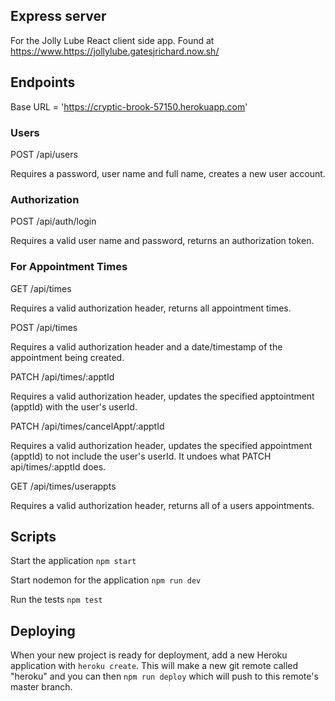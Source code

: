 ## Express server
For the Jolly Lube React client side app. Found at https://www.https://jollylube.gatesjrichard.now.sh/

## Endpoints

Base URL = 'https://cryptic-brook-57150.herokuapp.com'

### Users

POST /api/users

Requires a password, user name and full name, creates a new user account.

### Authorization

POST /api/auth/login

Requires a valid user name and password, returns an authorization token.

### For Appointment Times

GET /api/times

Requires a valid authorization header, returns all appointment times.

POST /api/times

Requires a valid authorization header and a date/timestamp of the appointment being created.

PATCH /api/times/:apptId

Requires a valid authorization header, updates the specified apptointment (apptId) with the user's userId.

PATCH /api/times/cancelAppt/:apptId

Requires a valid authorization header, updates the specified appointment (apptId) to not include the user's userId. It undoes what PATCH api/times/:apptId does.

GET /api/times/userappts

Requires a valid authorization header, returns all of a users appointments.

## Scripts

Start the application `npm start`

Start nodemon for the application `npm run dev`

Run the tests `npm test`

## Deploying

When your new project is ready for deployment, add a new Heroku application with `heroku create`. This will make a new git remote called "heroku" and you can then `npm run deploy` which will push to this remote's master branch.
